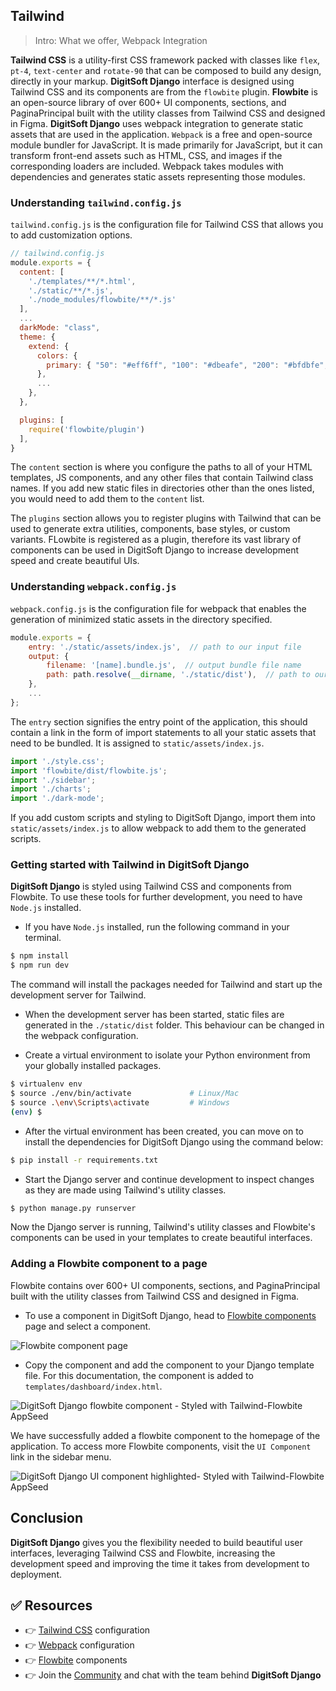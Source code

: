 ## Tailwind

> Intro: What we offer, Webpack Integration

**Tailwind CSS** is a utility-first CSS framework packed with classes like `flex`, `pt-4`, `text-center` and `rotate-90` that can be composed to build any design, directly in your markup. **DigitSoft Django** interface is designed using Tailwind CSS and its components are from the `flowbite` plugin. **Flowbite** is an open-source library of over 600+ UI components, sections, and PaginaPrincipal built with the utility classes from Tailwind CSS and designed in Figma. **DigitSoft Django** uses webpack integration to generate static assets that are used in the application. `Webpack` is a free and open-source module bundler for JavaScript. It is made primarily for JavaScript, but it can transform front-end assets such as HTML, CSS, and images if the corresponding loaders are included. Webpack takes modules with dependencies and generates static assets representing those modules.


### Understanding `tailwind.config.js`
`tailwind.config.js` is the configuration file for Tailwind CSS that allows you to add customization options.
```js
// tailwind.config.js
module.exports = {
  content: [
    './templates/**/*.html',
    './static/**/*.js',
    './node_modules/flowbite/**/*.js'
  ],
  ...
  darkMode: "class",
  theme: {
    extend: {
      colors: {
        primary: { "50": "#eff6ff", "100": "#dbeafe", "200": "#bfdbfe", "300": "#93c5fd", "400": "#60a5fa", "500": "#3b82f6", "600": "#2563eb", "700": "#1d4ed8", "800": "#1e40af", "900": "#1e3a8a" }
      },
      ...
    },
  },

  plugins: [
    require('flowbite/plugin')
  ],
}

```
The `content` section is where you configure the paths to all of your HTML templates, JS components, and any other files that contain Tailwind class names. If you add new static files in directories other than the ones listed, you would need to add them to the `content` list.

The `plugins` section allows you to register plugins with Tailwind that can be used to generate extra utilities, components, base styles, or custom variants. FLowbite is registered as a plugin, therefore its vast library of components can be used in DigitSoft Django to increase development speed and create beautiful UIs.


### Understanding `webpack.config.js`
`webpack.config.js` is the configuration file for webpack that enables the generation of minimized static assets in the directory specified.
```js
module.exports = {
    entry: './static/assets/index.js',  // path to our input file
    output: {
        filename: '[name].bundle.js',  // output bundle file name
        path: path.resolve(__dirname, './static/dist'),  // path to our Django static directory
    },
    ...
};
```

The `entry` section signifies the entry point of the application, this should contain a link in the form of import statements to all your static assets that need to be bundled. It is assigned to `static/assets/index.js`.
```js
import './style.css';
import 'flowbite/dist/flowbite.js';
import './sidebar';
import './charts';
import './dark-mode';
```
If you add custom scripts and styling to DigitSoft Django, import them into `static/assets/index.js` to allow webpack to add them to the generated scripts.


### Getting started with Tailwind in DigitSoft Django
**DigitSoft Django** is styled using Tailwind CSS and components from Flowbite. To use these tools for further development, you need to have `Node.js` installed.

- If you have `Node.js` installed, run the following command in your terminal.
```bash
$ npm install
$ npm run dev
```
The command will install the packages needed for Tailwind and start up the development server for Tailwind.

- When the development server has been started, static files are generated in the `./static/dist` folder. This behaviour can be changed in the webpack configuration.

- Create a virtual environment to isolate your Python environment from your globally installed packages.
```sh
$ virtualenv env
$ source ./env/bin/activate             # Linux/Mac
$ source .\env\Scripts\activate         # Windows
(env) $
```

- After the virtual environment has been created, you can move on to install the dependencies for DigitSoft Django using the command below:
```sh
$ pip install -r requirements.txt
```

- Start the Django server and continue development to inspect changes as they are made using Tailwind's utility classes.
```sh
$ python manage.py runserver
```

Now the Django server is running, Tailwind's utility classes and Flowbite's components can be used in your templates to create beautiful interfaces.

### Adding a Flowbite component to a page
Flowbite contains over 600+ UI components, sections, and PaginaPrincipal built with the utility classes from Tailwind CSS and designed in Figma.

- To use a component in DigitSoft Django, head to [Flowbite components](https://flowbite.com/docs/components/timeline/) page and select a component.

![Flowbite component page](https://github.com/app-generator/dummy/assets/57325382/f70f60d4-91d6-4863-9267-e1f8b7db689d)

- Copy the component and add the component to your Django template file. For this documentation, the component is added to `templates/dashboard/index.html`.

![DigitSoft Django flowbite component - Styled with Tailwind-Flowbite AppSeed](https://github.com/app-generator/dummy/assets/57325382/3712d2d2-621c-46b3-af4e-f0a2b150a15a)

We have successfully added a flowbite component to the homepage of the application. To access more Flowbite components, visit the `UI Component` link in the sidebar menu.

![DigitSoft Django UI component highlighted- Styled with Tailwind-Flowbite AppSeed](https://github.com/app-generator/dummy/assets/57325382/fd0e2509-c136-4e8a-951c-8b860086db8f)


## Conclusion
**DigitSoft Django** gives you the flexibility needed to build beautiful user interfaces, leveraging Tailwind CSS and Flowbite, increasing the development speed and improving the time it takes from development to deployment.

## ✅ Resources
- 👉 [Tailwind CSS](https://tailwindcss.com/docs/configuration) configuration
- 👉 [Webpack](https://webpack.js.org/configuration/) configuration
- 👉 [Flowbite](https://flowbite.com/docs/components/alerts/) components
- 👉 Join the [Community](https://discord.com/invite/fZC6hup) and chat with the team behind **DigitSoft Django**

